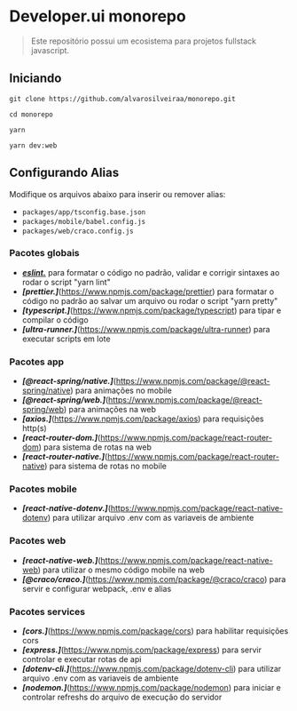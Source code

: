 # Developer.ui monorepo

> Este repositório possui um ecosistema para projetos fullstack javascript.

## Iniciando

```
git clone https://github.com/alvarosilveiraa/monorepo.git

cd monorepo

yarn

yarn dev:web
```

## Configurando Alias

Modifique os arquivos abaixo para inserir ou remover alias:

- `packages/app/tsconfig.base.json`
- `packages/mobile/babel.config.js`
- `packages/web/craco.config.js`

### Pacotes globais

- **_[eslint.](https://www.npmjs.com/package/eslint)_** para formatar o código no padrão, validar e corrigir sintaxes ao rodar o script "yarn lint"
- **_[prettier.]_**(https://www.npmjs.com/package/prettier) para formatar o código no padrão ao salvar um arquivo ou rodar o script "yarn pretty"
- **_[typescript.]_**(https://www.npmjs.com/package/typescript) para tipar e compilar o código
- **_[ultra-runner.]_**(https://www.npmjs.com/package/ultra-runner) para executar scripts em lote

### Pacotes app

- **_[@react-spring/native.]_**(https://www.npmjs.com/package/@react-spring/native) para animações no mobile
- **_[@react-spring/web.]_**(https://www.npmjs.com/package/@react-spring/web) para animações na web
- **_[axios.]_**(https://www.npmjs.com/package/axios) para requisições http(s)
- **_[react-router-dom.]_**(https://www.npmjs.com/package/react-router-dom) para sistema de rotas na web
- **_[react-router-native.]_**(https://www.npmjs.com/package/react-router-native) para sistema de rotas no mobile

### Pacotes mobile

- **_[react-native-dotenv.]_**(https://www.npmjs.com/package/react-native-dotenv) para utilizar arquivo .env com as variaveis de ambiente

### Pacotes web

- **_[react-native-web.]_**(https://www.npmjs.com/package/react-native-web) para utilizar o mesmo código mobile na web
- **_[@craco/craco.]_**(https://www.npmjs.com/package/@craco/craco) para servir e configurar webpack, .env e alias

### Pacotes services

- **_[cors.]_**(https://www.npmjs.com/package/cors) para habilitar requisições cors
- **_[express.]_**(https://www.npmjs.com/package/express) para servir controlar e executar rotas de api
- **_[dotenv-cli.]_**(https://www.npmjs.com/package/dotenv-cli) para utilizar arquivo .env com as variaveis de ambiente
- **_[nodemon.]_**(https://www.npmjs.com/package/nodemon) para iniciar e controlar refreshs do arquivo de execução do servidor
